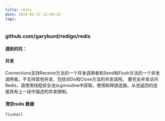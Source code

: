```yaml
---
title: redis
date: 2019-02-27 11:49:23
tags:
---
```


###  github.com/garyburd/redigo/redis  

#### 遇到的坑：

#### 并发
Connections支持Receive方法的一个并发调用者和Send和Flush方法的一个并发调用者。不支持其他并发，包括对Do和Close方法的并发调用。
要完全并发访问Redis，请使用线程安全池从goroutine中获取，使用和释放连接。从池返回的连接具有上一段中描述的并发限制。
#### 清空redis 数据
```
flushall
```
